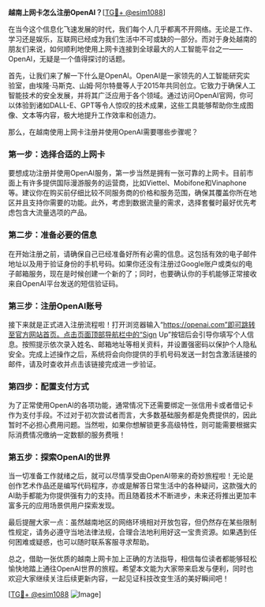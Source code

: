 **越南上网卡怎么注册OpenAI？**[[TG💪+ @esim1088](https://t.me/s/esim1088)]

在当今这个信息化飞速发展的时代，我们每个人几乎都离不开网络。无论是工作、学习还是娱乐，互联网已经成为我们生活中不可或缺的一部分。而对于身处越南的朋友们来说，如何顺利地使用上网卡连接到全球最大的人工智能平台之一——OpenAI，无疑是一个值得探讨的话题。

首先，让我们来了解一下什么是OpenAI。OpenAI是一家领先的人工智能研究实验室，由埃隆·马斯克、山姆·阿尔特曼等人于2015年共同创立。它致力于确保人工智能技术的安全发展，并将其广泛应用于各个领域。通过访问OpenAI官网，你可以体验到诸如DALL-E、GPT等令人惊叹的技术成果，这些工具能够帮助你生成图像、文本等内容，极大地提升工作效率和创造力。

那么，在越南使用上网卡注册并使用OpenAI需要哪些步骤呢？

### 第一步：选择合适的上网卡

要想成功注册并使用OpenAI服务，第一步当然是拥有一张可靠的上网卡。目前市面上有许多提供国际漫游服务的运营商，比如Viettel、Mobifone和Vinaphone等。建议你在购买前仔细比较不同服务商的价格和服务范围，确保其覆盖你所在地区并且支持你需要的功能。此外，考虑到数据流量的需求，选择套餐时最好优先考虑包含大流量选项的产品。

### 第二步：准备必要的信息

在开始注册之前，请确保自己已经准备好所有必需的信息。这包括有效的电子邮件地址以及用于验证身份的手机号码。如果你还没有注册过Google账户或类似的电子邮箱服务，现在是时候创建一个新的了；同时，也要确认你的手机能够正常接收来自OpenAI平台发送的短信验证码。

### 第三步：注册OpenAI账号

接下来就是正式进入注册流程啦！打开浏览器输入“https://openai.com”即可跳转至官方网站首页。点击页面顶部导航栏中的“Sign Up”按钮后会引导你填写个人信息。按照提示依次录入姓名、邮箱地址等相关资料，并设置强密码以保护个人隐私安全。完成上述操作之后，系统将会向你提供的手机号码发送一封包含激活链接的邮件，请及时查收并点击该链接完成进一步验证。

### 第四步：配置支付方式

为了正常使用OpenAI的各项功能，通常情况下还需要绑定一张信用卡或者借记卡作为支付手段。不过对于初次尝试者而言，大多数基础服务都是免费提供的，因此暂时不必担心费用问题。当然啦，如果你想解锁更多高级特性，则可能需要根据实际消费情况缴纳一定数额的服务费哦！

### 第五步：探索OpenAI的世界

当一切准备工作就绪之后，就可以尽情享受由OpenAI带来的奇妙旅程啦！无论是创作艺术作品还是编写代码程序，亦或是解答日常生活中的各种疑问，这款强大的AI助手都能为你提供强有力的支持。而且随着技术不断进步，未来还将推出更加丰富多元的应用场景供用户探索发现。

最后提醒大家一点：虽然越南地区的网络环境相对开放包容，但仍然存在某些限制性规定，请务必遵守当地法律法规，合理合法地利用好这一宝贵资源。如果遇到任何困难或疑惑，也可以随时联系客服寻求帮助。

总之，借助一张优质的越南上网卡加上正确的方法指导，相信每位读者都能够轻松愉快地踏上通往OpenAI世界的旅程。希望本文能为大家带来启发与便利，同时也欢迎大家继续关注后续更新内容，一起见证科技改变生活的美好瞬间吧！

[[TG💪+ @esim1088](https://t.me/s/esim1088) ![Image](https://i.postimg.cc/4NQfJmqS/Snipaste-2025-05-13-00-14-12.png)]